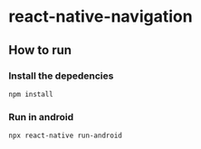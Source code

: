 # react-native-navigation

## How to run

### Install the depedencies
```
npm install
```

### Run in android
```
npx react-native run-android
```
